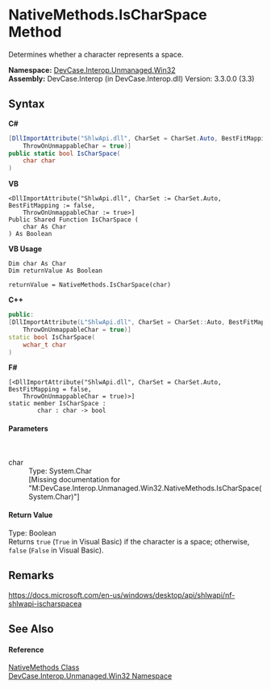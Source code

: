 # NativeMethods.IsCharSpace Method 
 

Determines whether a character represents a space.

**Namespace:**&nbsp;<a href="N_DevCase_Interop_Unmanaged_Win32">DevCase.Interop.Unmanaged.Win32</a><br />**Assembly:**&nbsp;DevCase.Interop (in DevCase.Interop.dll) Version: 3.3.0.0 (3.3)

## Syntax

**C#**<br />
``` C#
[DllImportAttribute("ShlwApi.dll", CharSet = CharSet.Auto, BestFitMapping = false, 
	ThrowOnUnmappableChar = true)]
public static bool IsCharSpace(
	char char
)
```

**VB**<br />
``` VB
<DllImportAttribute("ShlwApi.dll", CharSet := CharSet.Auto, BestFitMapping := false, 
	ThrowOnUnmappableChar := true>]
Public Shared Function IsCharSpace ( 
	char As Char
) As Boolean
```

**VB Usage**<br />
``` VB Usage
Dim char As Char
Dim returnValue As Boolean

returnValue = NativeMethods.IsCharSpace(char)
```

**C++**<br />
``` C++
public:
[DllImportAttribute(L"ShlwApi.dll", CharSet = CharSet::Auto, BestFitMapping = false, 
	ThrowOnUnmappableChar = true)]
static bool IsCharSpace(
	wchar_t char
)
```

**F#**<br />
``` F#
[<DllImportAttribute("ShlwApi.dll", CharSet = CharSet.Auto, BestFitMapping = false, 
	ThrowOnUnmappableChar = true)>]
static member IsCharSpace : 
        char : char -> bool 

```


#### Parameters
&nbsp;<dl><dt>char</dt><dd>Type: System.Char<br />\[Missing <param name="char"/> documentation for "M:DevCase.Interop.Unmanaged.Win32.NativeMethods.IsCharSpace(System.Char)"\]</dd></dl>

#### Return Value
Type: Boolean<br />Returns `true` (`True` in Visual Basic) if the character is a space; otherwise, `false` (`False` in Visual Basic).

## Remarks
<a href="https://docs.microsoft.com/en-us/windows/desktop/api/shlwapi/nf-shlwapi-ischarspacea" target="_blank">https://docs.microsoft.com/en-us/windows/desktop/api/shlwapi/nf-shlwapi-ischarspacea</a>

## See Also


#### Reference
<a href="T_DevCase_Interop_Unmanaged_Win32_NativeMethods">NativeMethods Class</a><br /><a href="N_DevCase_Interop_Unmanaged_Win32">DevCase.Interop.Unmanaged.Win32 Namespace</a><br />